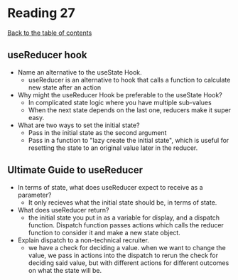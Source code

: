 # Reading 27

[Back to the table of contents](../../README.md)

## useReducer hook

- Name an alternative to the useState Hook.
  - useReducer is an alternative to hook that calls a function to calculate new state after an action
- Why might the useReducer Hook be preferable to the useState Hook?
  - In complicated state logic where you have multiple sub-values
  - When the next state depends on the last one, reducers make it super easy.
- What are two ways to set the initial state?
  - Pass in the initial state as the second argument
  - Pass in a function to "lazy create the initial state", which is useful for resetting the state to an original value later in the reducer.

## Ultimate Guide to useReducer

- In terms of state, what does useReducer expect to receive as a parameter?
  - It only recieves what the initial state should be, in terms of state.
- What does useReducer return?
  - the initial state you put in as a variable for display, and a dispatch function. Dispatch function passes actions which calls the reducer function to consider it and make a new state object.
- Explain dispatch to a non-technical recruiter.
  - we have a check for deciding a value. when we want to change the value, we pass in actions into the dispatch to rerun the check for deciding said value, but with different actions for different outcomes on what the state will be.
